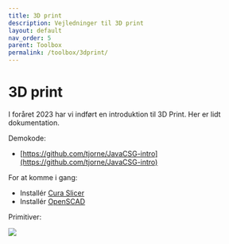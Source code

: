 ```yaml
---
title: 3D print
description: Vejledninger til 3D print
layout: default
nav_order: 5
parent: Toolbox
permalink: /toolbox/3dprint/
---
```


# 3D print

I foråret 2023 har vi indført en introduktion til 3D Print. Her er lidt dokumentation.

Demokode:

* [https://github.com/tjorne/JavaCSG-intro](https://github.com/tjorne/JavaCSG-intro)

For at komme i gang:

* Installér [Cura Slicer](https://ultimaker.com/software/ultimaker-cura)
* Installér [OpenSCAD](https://openscad.org/downloads.html)

Primitiver:

![](https://i.imgur.com/6Sj4Bxe.png)
